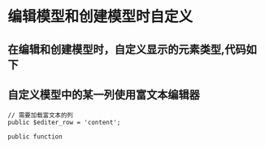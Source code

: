 # 编辑模型和创建模型时自定义

## 在编辑和创建模型时，自定义显示的元素类型,代码如下

## 自定义模型中的某一列使用富文本编辑器
	
	// 需要加载富文本的列
	public $editer_row = 'content';

    public function